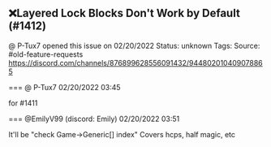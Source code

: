 ## ❌Layered Lock Blocks Don't Work by Default (#1412)
@ P-Tux7 opened this issue on 02/20/2022
Status: unknown
Tags: 
Source: #old-feature-requests https://discord.com/channels/876899628556091432/944802010409078865


=== @ P-Tux7 02/20/2022 03:45

for #1411

=== @EmilyV99 (discord: Emily) 02/20/2022 03:51

It'll be "check Game->Generic[] index"
Covers hcps, half magic,  etc
